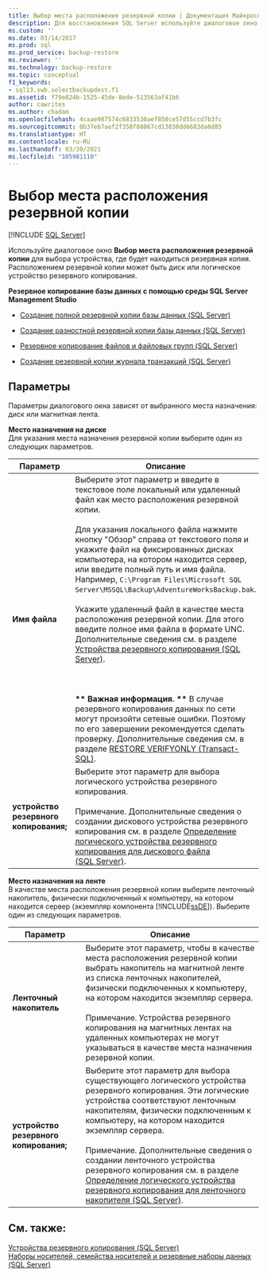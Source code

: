 ```yaml
---
title: Выбор места расположения резервной копии | Документация Майкрософт
description: Для восстановления SQL Server используйте диалоговое окно выбора места расположения резервной копии, чтобы выбрать диск или логическое устройство резервного копирования в качестве места назначения резервной копии.
ms.custom: ''
ms.date: 03/14/2017
ms.prod: sql
ms.prod_service: backup-restore
ms.reviewer: ''
ms.technology: backup-restore
ms.topic: conceptual
f1_keywords:
- sql13.swb.selectbackupdest.f1
ms.assetid: f79e824b-1525-45de-8ede-513563af41b6
author: cawrites
ms.author: chadam
ms.openlocfilehash: 4caae987574c6833530aef858ce57d55ccd7b3fc
ms.sourcegitcommit: 0b37eb7aef2f358f80867cd13830dd6683da8d85
ms.translationtype: HT
ms.contentlocale: ru-RU
ms.lasthandoff: 03/30/2021
ms.locfileid: "105981110"
---
```

# <a name="select-backup-destination"></a>Выбор места расположения резервной копии
 [!INCLUDE [SQL Server](../../includes/applies-to-version/sqlserver.md)]

  Используйте диалоговое окно **Выбор места расположения резервной копии** для выбора устройства, где будет находиться резервная копия. Расположением резервной копии может быть диск или логическое устройство резервного копирования.  
  
 **Резервное копирование базы данных с помощью среды SQL Server Management Studio**  
  
-   [Создание полной резервной копии базы данных (SQL Server)](../../relational-databases/backup-restore/create-a-full-database-backup-sql-server.md)  
  
-   [Создание разностной резервной копии базы данных (SQL Server)](../../relational-databases/backup-restore/create-a-differential-database-backup-sql-server.md)  
  
-   [Резервное копирование файлов и файловых групп (SQL Server)](../../relational-databases/backup-restore/back-up-files-and-filegroups-sql-server.md)  
  
-   [Создание резервной копии журнала транзакций (SQL Server)](../../relational-databases/backup-restore/back-up-a-transaction-log-sql-server.md)  
  
## <a name="options"></a>Параметры  
 Параметры диалогового окна зависят от выбранного места назначения: диск или магнитная лента.  
  
 **Место назначения на диске**  
 Для указания места назначения резервной копии выберите один из следующих параметров.  
  
|Параметр|Описание|  
|-|-|  
|**Имя файла**|Выберите этот параметр и введите в текстовое поле локальный или удаленный файл как место расположения резервной копии.<br /><br /> Для указания локального файла нажмите кнопку "Обзор" справа от текстового поля и укажите файл на фиксированных дисках компьютера, на котором находится сервер, или введите полный путь и имя файла. Например, `C:\Program Files\Microsoft SQL Server\MSSQL\Backup\AdventureWorksBackup.bak`.<br /><br /> Укажите удаленный файл в качестве места расположения резервной копии. Для этого введите полное имя файла в формате UNC. Дополнительные сведения см. в разделе [Устройства резервного копирования (SQL Server)](../../relational-databases/backup-restore/backup-devices-sql-server.md).<br /><br /> <br /><br /> **\*\* Важная информация. \*\*** В случае резервного копирования данных по сети могут произойти сетевые ошибки. Поэтому по его завершении рекомендуется сделать проверку. Дополнительные сведения см. в разделе [RESTORE VERIFYONLY (Transact-SQL)](../../t-sql/statements/restore-statements-verifyonly-transact-sql.md).|  
|**устройство резервного копирования;**|Выберите этот параметр для выбора логического устройства резервного копирования.<br /><br /> Примечание. Дополнительные сведения о создании дискового устройства резервного копирования см. в разделе [Определение логического устройства резервного копирования для дискового файла (SQL Server)](../../relational-databases/backup-restore/define-a-logical-backup-device-for-a-disk-file-sql-server.md).|  
  
 **Место назначения на ленте**  
 В качестве места расположения резервной копии выберите ленточный накопитель, физически подключенный к компьютеру, на котором находится сервер (экземпляр компонента [!INCLUDE[ssDE](../../includes/ssde-md.md)]). Выберите один из следующих параметров.  
  
|Параметр|Описание|  
|-|-|  
|**Ленточный накопитель**|Выберите этот параметр, чтобы в качестве места расположения резервной копии выбрать накопитель на магнитной ленте из списка ленточных накопителей, физически подключенных к компьютеру, на котором находится экземпляр сервера.<br /><br /> Примечание. Устройства резервного копирования на магнитных лентах на удаленных компьютерах не могут указываться в качестве места назначения резервной копии.|  
|**устройство резервного копирования;**|Выберите этот параметр для выбора существующего логического устройства резервного копирования. Эти логические устройства соответствуют ленточным накопителям, физически подключенным к компьютеру, на котором находится экземпляр сервера.<br /><br /> Примечание. Дополнительные сведения о создании ленточного устройства резервного копирования см. в разделе [Определение логического устройства резервного копирования для ленточного накопителя (SQL Server)](../../relational-databases/backup-restore/define-a-logical-backup-device-for-a-tape-drive-sql-server.md).|  
  
## <a name="see-also"></a>См. также:  
 [Устройства резервного копирования (SQL Server)](../../relational-databases/backup-restore/backup-devices-sql-server.md)   
 [Наборы носителей, семейства носителей и резервные наборы данных (SQL Server)](../../relational-databases/backup-restore/media-sets-media-families-and-backup-sets-sql-server.md)  
  
  
